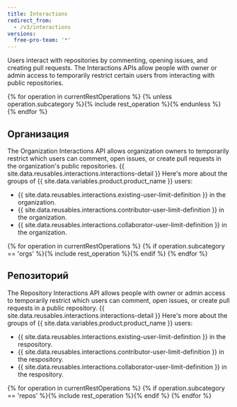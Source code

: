 ```yaml
---
title: Interactions
redirect_from:
  - /v3/interactions
versions:
  free-pro-team: '*'
---
```


Users interact with repositories by commenting, opening issues, and creating pull requests. The Interactions APIs allow people with owner or admin access to temporarily restrict certain users from interacting with public repositories.

{% for operation in currentRestOperations %}
  {% unless operation.subcategory %}{% include rest_operation %}{% endunless %}
{% endfor %}

## Организация

The Organization Interactions API allows organization owners to temporarily restrict which users can comment, open issues, or create pull requests in the organization's public repositories. {{ site.data.reusables.interactions.interactions-detail }} Here's more about the groups of {{ site.data.variables.product.product_name }} users:

* {{ site.data.reusables.interactions.existing-user-limit-definition }} in the organization.
* {{ site.data.reusables.interactions.contributor-user-limit-definition }} in the organization.
* {{ site.data.reusables.interactions.collaborator-user-limit-definition }} in the organization.

{% for operation in currentRestOperations %}
  {% if operation.subcategory == 'orgs' %}{% include rest_operation %}{% endif %}
{% endfor %}

## Репозиторий

The Repository Interactions API allows people with owner or admin access to temporarily restrict which users can comment, open issues, or create pull requests in a public repository. {{ site.data.reusables.interactions.interactions-detail }} Here's more about the groups of {{ site.data.variables.product.product_name }} users:

* {{ site.data.reusables.interactions.existing-user-limit-definition }} in the respository.
* {{ site.data.reusables.interactions.contributor-user-limit-definition }} in the respository.
* {{ site.data.reusables.interactions.collaborator-user-limit-definition }} in the respository.

{% for operation in currentRestOperations %}
  {% if operation.subcategory == 'repos' %}{% include rest_operation %}{% endif %}
{% endfor %}
